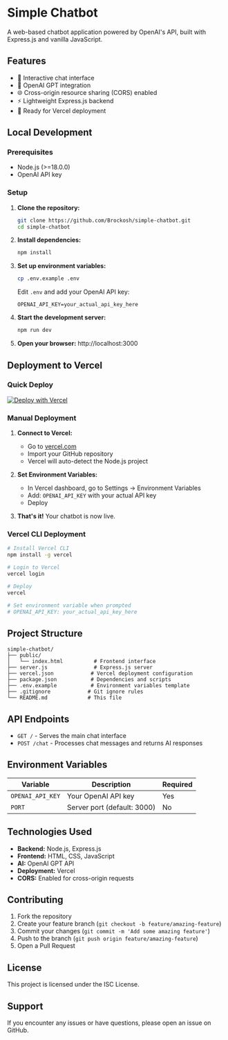 # Simple Chatbot

A web-based chatbot application powered by OpenAI's API, built with Express.js and vanilla JavaScript.

## Features

- 💬 Interactive chat interface
- 🤖 OpenAI GPT integration
- 🌐 Cross-origin resource sharing (CORS) enabled
- ⚡ Lightweight Express.js backend
- 🚀 Ready for Vercel deployment

## Local Development

### Prerequisites

- Node.js (>=18.0.0)
- OpenAI API key

### Setup

1. **Clone the repository:**
   ```bash
   git clone https://github.com/Brockosh/simple-chatbot.git
   cd simple-chatbot
   ```

2. **Install dependencies:**
   ```bash
   npm install
   ```

3. **Set up environment variables:**
   ```bash
   cp .env.example .env
   ```
   Edit `.env` and add your OpenAI API key:
   ```
   OPENAI_API_KEY=your_actual_api_key_here
   ```

4. **Start the development server:**
   ```bash
   npm run dev
   ```

5. **Open your browser:** http://localhost:3000

## Deployment to Vercel

### Quick Deploy

[![Deploy with Vercel](https://vercel.com/button)](https://vercel.com/new/clone?repository-url=https://github.com/Brockosh/simple-chatbot)

### Manual Deployment

1. **Connect to Vercel:**
   - Go to [vercel.com](https://vercel.com)
   - Import your GitHub repository
   - Vercel will auto-detect the Node.js project

2. **Set Environment Variables:**
   - In Vercel dashboard, go to Settings → Environment Variables
   - Add: `OPENAI_API_KEY` with your actual API key
   - Deploy

3. **That's it!** Your chatbot is now live.

### Vercel CLI Deployment

```bash
# Install Vercel CLI
npm install -g vercel

# Login to Vercel
vercel login

# Deploy
vercel

# Set environment variable when prompted
# OPENAI_API_KEY: your_actual_api_key_here
```

## Project Structure

```
simple-chatbot/
├── public/
│   └── index.html          # Frontend interface
├── server.js               # Express.js server
├── vercel.json            # Vercel deployment configuration
├── package.json           # Dependencies and scripts
├── .env.example           # Environment variables template
├── .gitignore            # Git ignore rules
└── README.md             # This file
```

## API Endpoints

- `GET /` - Serves the main chat interface
- `POST /chat` - Processes chat messages and returns AI responses

## Environment Variables

| Variable | Description | Required |
|----------|-------------|----------|
| `OPENAI_API_KEY` | Your OpenAI API key | Yes |
| `PORT` | Server port (default: 3000) | No |

## Technologies Used

- **Backend:** Node.js, Express.js
- **Frontend:** HTML, CSS, JavaScript
- **AI:** OpenAI GPT API
- **Deployment:** Vercel
- **CORS:** Enabled for cross-origin requests

## Contributing

1. Fork the repository
2. Create your feature branch (`git checkout -b feature/amazing-feature`)
3. Commit your changes (`git commit -m 'Add some amazing feature'`)
4. Push to the branch (`git push origin feature/amazing-feature`)
5. Open a Pull Request

## License

This project is licensed under the ISC License.

## Support

If you encounter any issues or have questions, please open an issue on GitHub.